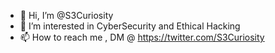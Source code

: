 - 👋 Hi, I’m @S3Curiosity
- 👀 I’m interested in CyberSecurity and Ethical Hacking
- 📫 How to reach me , DM @ https://twitter.com/S3Curiosity
